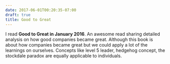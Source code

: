 ```yaml
---
date: 2017-06-01T00:20:35-07:00
draft: true
title: Good to Great
---
```


I read **Good to Great in January 2016**. An awesome read sharing detailed analysis on how good companies became great. Although this book is about how companies became great but we could apply a lot of the learnings on ourselves. Concepts like level 5 leader, hedgehog concept, the stockdale paradox are equally applicable to individuals.
